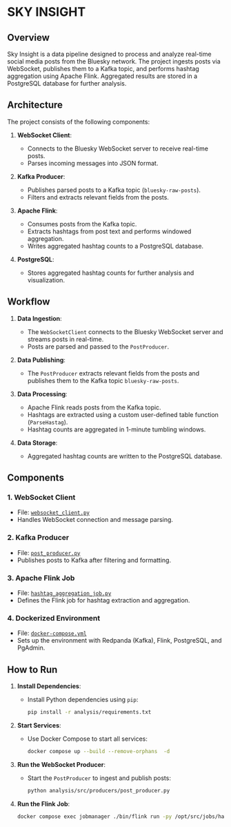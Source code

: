 # SKY INSIGHT

## Overview
Sky Insight is a data pipeline designed to process and analyze real-time social media posts from the Bluesky network. The project ingests posts via WebSocket, publishes them to a Kafka topic, and performs hashtag aggregation using Apache Flink. Aggregated results are stored in a PostgreSQL database for further analysis.

## Architecture
The project consists of the following components:

1. **WebSocket Client**:
   - Connects to the Bluesky WebSocket server to receive real-time posts.
   - Parses incoming messages into JSON format.

2. **Kafka Producer**:
   - Publishes parsed posts to a Kafka topic (`bluesky-raw-posts`).
   - Filters and extracts relevant fields from the posts.

3. **Apache Flink**:
   - Consumes posts from the Kafka topic.
   - Extracts hashtags from post text and performs windowed aggregation.
   - Writes aggregated hashtag counts to a PostgreSQL database.

4. **PostgreSQL**:
   - Stores aggregated hashtag counts for further analysis and visualization.

## Workflow
1. **Data Ingestion**:
   - The `WebSocketClient` connects to the Bluesky WebSocket server and streams posts in real-time.
   - Posts are parsed and passed to the `PostProducer`.

2. **Data Publishing**:
   - The `PostProducer` extracts relevant fields from the posts and publishes them to the Kafka topic `bluesky-raw-posts`.

3. **Data Processing**:
   - Apache Flink reads posts from the Kafka topic.
   - Hashtags are extracted using a custom user-defined table function (`ParseHastag`).
   - Hashtag counts are aggregated in 1-minute tumbling windows.

4. **Data Storage**:
   - Aggregated hashtag counts are written to the PostgreSQL database.

## Components
### 1. **WebSocket Client**
   - File: [`websocket_client.py`](analysis/src/producers/websocket_client.py)
   - Handles WebSocket connection and message parsing.

### 2. **Kafka Producer**
   - File: [`post_producer.py`](analysis/src/producers/post_producer.py)
   - Publishes posts to Kafka after filtering and formatting.

### 3. **Apache Flink Job**
   - File: [`hashtag_aggregation_job.py`](analysis/src/jobs/hashtag_aggregation_job.py)
   - Defines the Flink job for hashtag extraction and aggregation.

### 4. **Dockerized Environment**
   - File: [`docker-compose.yml`](analysis/docker-compose.yml)
   - Sets up the environment with Redpanda (Kafka), Flink, PostgreSQL, and PgAdmin.

## How to Run
1. **Install Dependencies**:
   - Install Python dependencies using `pip`:
     ```sh
     pip install -r analysis/requirements.txt
     ```

2. **Start Services**:
   - Use Docker Compose to start all services:
     ```sh
     docker compose up --build --remove-orphans  -d
     ```

3. **Run the WebSocket Producer**:
   - Start the `PostProducer` to ingest and publish posts:
     ```sh
     python analysis/src/producers/post_producer.py
     ```

4. **Run the Flink Job**:
    ```sh
    docker compose exec jobmanager ./bin/flink run -py /opt/src/jobs/hashtag_aggregation_job.py --pyFiles /opt/src -d
    ```